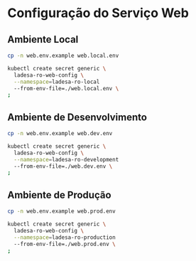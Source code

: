 # Configuração do Serviço Web

## Ambiente Local

```sh
cp -n web.env.example web.local.env

kubectl create secret generic \
  ladesa-ro-web-config \
  --namespace=ladesa-ro-local
  --from-env-file=./web.local.env \
;
```

## Ambiente de Desenvolvimento

```sh
cp -n web.env.example web.dev.env

kubectl create secret generic \
  ladesa-ro-web-config \
  --namespace=ladesa-ro-development
  --from-env-file=./web.dev.env \
;
```

## Ambiente de Produção

```sh
cp -n web.env.example web.prod.env

kubectl create secret generic \
  ladesa-ro-web-config \
  --namespace=ladesa-ro-production
  --from-env-file=./web.prod.env \
;
```
